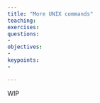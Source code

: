 ```yaml
---
title: "More UNIX commands"
teaching: 
exercises: 
questions:
- 
objectives:
- 
keypoints:
- 

---
```


WIP